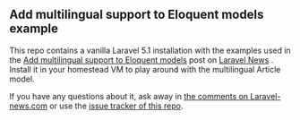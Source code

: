 ## Add multilingual support to Eloquent models example

This repo contains a vanilla Laravel 5.1 installation with the examples used in the [Add multilingual support to Eloquent models](https://laravel-news.com/2015/09/how-to-add-multilingual-support-to-eloquent) post on [Laravel News](https://laravel-news.com/) . 
Install it in your homestead VM to play around with the multilingual Article model.
 
If you have any questions about it, ask away in [the comments on Laravel-news.com](https://laravel-news.com/2015/09/how-to-add-multilingual-support-to-eloquent) or use the [issue tracker of this repo](https://github.com/freekmurze/multilingual-support-eloquent/issues).

